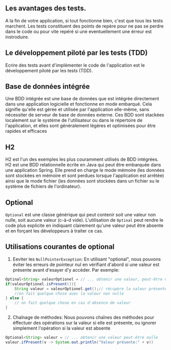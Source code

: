 ## Les avantages des tests.
A la fin de votre application, si tout fonctionne bien, c'est que tous les tests marchent.
Les tests constituent des points de repère pour ne pas se perdre dans le code ou pour vite repéré si une eventuellement une érreur est instroduire.

## Le développement piloté par les tests (TDD)
Ecrire des tests avant d'implémenter le code de l'application est le développement piloté par les tests (TDD).

## Base de données intégrée
Une BDD intégrée est une base de données que est intégrée directement dans une application logicielle et fonctionne en mode embarqué. Cela signifie qu'elle est gérée et utilisée par l'application elle-même, sans nécessiter de serveur de base de données externe. Ces BDD sont stackées localement sur le système de l'utilisateur ou dans le répertoire de l'application, et elles sont généralement légères et optimisées pour être rapides et efficaces

## H2 
H2 est l'un des exemples les plus couramment utilisés de BDD intégrées. H2 est une BDD relationnelle écrite en Java qui peut être embarquée dans une application Spring. Elle prend en charge le mode mémoire (les données sont stockées en mémoire et sont perdues lorsque l'application est arrêtée) ainsi que le mode fichier (les données sont stockées dans un fichier su le système de fichiers de l'ordinateur).



## Optional
`Optional` est une classe générique qui peut contenir soit une valeur non nulle, soit aucune valeur (c-à-d vide). L'utilisation de `Optinal` peut rendre le code plus explicite en indiquant clairement qu'une valeur peut être absente et en forçant les développeurs à traiter ce cas.

## Utilisations courantes de optional

1. Eeviter les `NullPointerException`:
En utilisant "optional", nous pouvons éviter les erreurs de pointeur nul en vérifiant d'abord si une valeur est présente avant d'esayer d'y accéder. Par exemple:
```java
Optinal<String> valeurOptionel = // ... obtenir une valeur, peut-être null
if(valeurOptionel.isPresent()){
    String valeur = valeurOptionel.get();// récupère la valeur présente 
    //on fait quelque chose avec la valeur non nulle 
} else {
    // on fait quelque chose en cas d'absence de valeur
}
```

2. Chaînage de méthodes:
Nous pouvons chaînes des méthodes pour éffectuer des opérations sur la valeur si elle est présente, ou ignorer simplement l'opération si la valeur est absente 
```java
Optional<String> valeur = // ... obtenir une valeur peut-être nulle
valeur.ifPresent(v -> System.out.println("Valeur présente:" + v))
```




